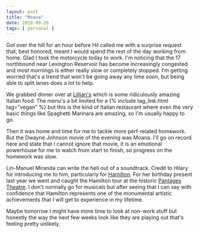 ```yaml
---
layout: post
title: "Moana"
date: 2018-09-26
tags: [ personal ]
---
```


Got over the hill for an hour before Hil called me with a surprise request that,
best honored, meant I would spend the rest of the day working from home. Glad
I took the motorcycle today to work. I'm noticing that the 17 northbound near
Lexington Reservoir has become increasingly congested and most mornings is
either really slow or completely stopped. I'm getting worried that's a trend
that won't be going away any time soon, but being able to split lanes does
a lot to help.

We grabbed dinner over at [Lillian's](https://www.lilliansitaliankitchen.com/)
which is some ridiculously amazing Italian food. The menu's a bit limited for
a {% include tag_link.html tag="vegan" %} but this is the kind of Italian
restaurant where even the very basic things like Spaghetti Marinara are amazing,
so I'm usually happy to go.

Then it was home and time for me to tackle more perf-related homework. But the
Dwayne Johnson movie of the evening was Moana. I'll go on record here and state
that I cannot ignore that movie, it is an emotional powerhouse for me to watch
from start to finish, so progress on the homework was slow.

Lin-Manuel Miranda can write the hell out of a soundtrack. Credit to Hilary for
introducing me to him, particularly for
[Hamilton](https://en.wikipedia.org/wiki/Hamilton_%28musical%29). For her
birthday present last year we went and caught the Hamilton tour at the historic
[Pantages Theatre](https://en.wikipedia.org/wiki/Pantages_Theatre_%28Hollywood%29).
I don't normally go for musicals but after seeing that I can say with confidence
that Hamilton represents one of the monumental artistic achievements that I
will get to experience in my lifetime.

Maybe tomorrow I might have more time to look at non-work stuff but honestly
the way the next few weeks look like they are playing out that's feeling
pretty unlikely.
